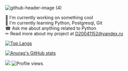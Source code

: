 ![github-header-image (4)](https://github.com/D20041152/D20041152/assets/75932721/23210b34-dcf8-4796-b4bd-c5079a4096c8)

🎨 I'm currently working on something cool  
🌱 I'm currently learning Python, Postgresql, Git  
☎ Ask me about anything related to Python  
✏ Read more about my project at D20041152@yandex.ru  

[![Top Langs](https://github-readme-stats.vercel.app/api/top-langs/?username=D20041152)](https://github.com/anuraghazra/github-readme-stats)

[![Anurag's GitHub stats](https://github-readme-stats.vercel.app/api?username=D20041152)](https://github.com/anuraghazra/github-readme-stats)

![](https://komarev.com/ghpvc/?username=D20041152)
![Profile views](https://github-readme-stats.vercel.app/api?username=D20041152)
